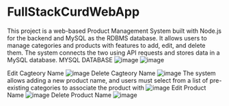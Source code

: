 # FullStackCurdWebApp
This project is a web-based Product Management System built with Node.js for the backend and MySQL as the RDBMS database. It allows users to manage categories and products with features to add, edit, and delete them. The system connects the two using API requests and stores data in a MySQL database.
MYSQL DATABASE 
![image](https://github.com/user-attachments/assets/64260a46-c54e-413e-8394-518c20725ad3)
![image](https://github.com/user-attachments/assets/8282f196-fb19-4d9e-a383-4438f4dbceda)


Edit Cagteory Name
![image](https://github.com/user-attachments/assets/b7c38f6d-bfab-4c91-8c7a-d3b9d45854cc)
Delete Cagteory Name
![image](https://github.com/user-attachments/assets/bfa39233-4f76-498e-9a90-1b599f68bc09)
The system allows adding a new product name, and users must select from a list of pre-existing categories to associate the product with
![image](https://github.com/user-attachments/assets/98a16b46-4b04-443d-bd48-a75780d51b9a)
Edit Product Name
 ![image](https://github.com/user-attachments/assets/c1109944-caf4-4d87-96d9-359830e58431)
Delete Product Name
![image](https://github.com/user-attachments/assets/0261d6d5-05b6-40b6-a4d7-252e1f304f34)


